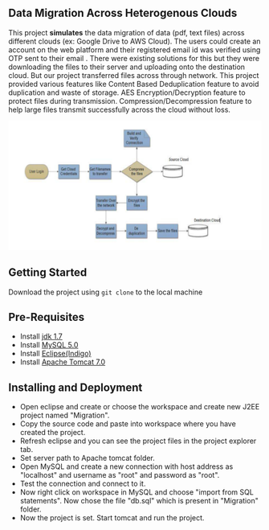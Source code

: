 ## Data Migration Across Heterogenous Clouds

This project **simulates** the data migration of data (pdf, text files) across different clouds (ex: Google Drive to AWS Cloud). The users could create an account on the web platform and their registered email id was verified using OTP sent to their email . 
There were existing solutions for this but they were downloading the files to their server and uploading onto the destination cloud. But our project transferred files across through network.
This project provided various features like Content Based Deduplication feature to avoid duplication and waste of storage. AES Encryption/Decryption feature to protect files during transmission. Compression/Decompression feature to help large files transmit successfully across the cloud without loss.

![Work Flow](https://github.com/Bharathgc/Data_Migration_Across_Heterogenous_Clouds/blob/master/Migration/Capture1.PNG)
## Getting Started

Download the project using `git clone` to the local machine

## Pre-Requisites

- Install [jdk 1.7](http://www.oracle.com/technetwork/java/javase/downloads/index.html)
- Install [MySQL 5.0](https://www.mysql.com/downloads/)
- Install [Eclipse(Indigo)](http://www.eclipse.org/downloads/packages/release/indigo/sr2)
- Install [Apache Tomcat 7.0](https://tomcat.apache.org/download-70.cgi)

## Installing and Deployment

- Open eclipse and create or choose the workspace and create new J2EE project named "Migration".
- Copy the source code and paste into workspace where you have created the project.
- Refresh eclipse and you can see the project files in the project explorer tab.
- Set server path to Apache tomcat folder.
- Open MySQL and create a new connection with host address as "localhost" and username as "root" and  password as "root".
- Test the connection and connect to it.
- Now right click on workspace in MySQL and choose "import from SQL statements". Now chose the file "db.sql" which is present
in "Migration" folder.
- Now the project is set. Start tomcat and run the project.  

